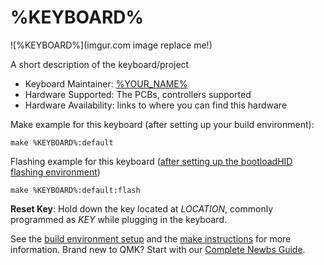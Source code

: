 # %KEYBOARD%

![%KEYBOARD%](imgur.com image replace me!)

A short description of the keyboard/project

* Keyboard Maintainer: [%YOUR_NAME%](https://github.com/yourusername)
* Hardware Supported: The PCBs, controllers supported
* Hardware Availability: links to where you can find this hardware

Make example for this keyboard (after setting up your build environment):

    make %KEYBOARD%:default

Flashing example for this keyboard ([after setting up the bootloadHID flashing environment](https://docs.qmk.fm/#/flashing_bootloadhid))

    make %KEYBOARD%:default:flash

**Reset Key**: Hold down the key located at *LOCATION*, commonly programmed as *KEY* while plugging in the keyboard.

See the [build environment setup](https://docs.qmk.fm/#/getting_started_build_tools) and the [make instructions](https://docs.qmk.fm/#/getting_started_make_guide) for more information. Brand new to QMK? Start with our [Complete Newbs Guide](https://docs.qmk.fm/#/newbs).
